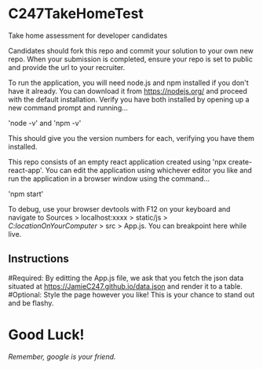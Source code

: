 # C247TakeHomeTest
Take home assessment for developer candidates

Candidates should fork this repo and commit your solution to your own new repo. When your submission is completed, ensure your repo is set to public and provide the url to your recruiter.

To run the application, you will need node.js and npm installed if you don't have it already. You can download it from https://nodejs.org/ and proceed with the default installation.
Verify you have both installed by opening up a new command prompt and running... 

'node -v' and  'npm -v' 

This should give you the version numbers for each, verifying you have them installed.

This repo consists of an empty react application created using 'npx create-react-app'. You can edit the application using whichever editor you like and run the application in a browser window using the command...

'npm start'

To debug, use your browser devtools with F12 on your keyboard and navigate to Sources > localhost:xxxx > static/js > *C:locationOnYourComputer* > src > App.js. You can breakpoint here while live.

## Instructions
#Required: By editting the App.js file, we ask that you fetch the json data situated at https://JamieC247.github.io/data.json and render it to a table.
#Optional: Style the page however you like! This is your chance to stand out and be flashy.

# Good Luck!
*Remember, google is your friend.*
